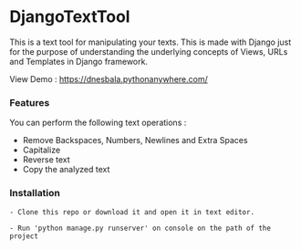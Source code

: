 # DjangoTextTool
This is a text tool for manipulating your texts. This is made with Django just for the purpose of understanding the underlying concepts of Views, URLs and Templates in Django framework.

View Demo : https://dnesbala.pythonanywhere.com/

### Features
You can perform the following text operations : 
- Remove Backspaces, Numbers, Newlines and Extra Spaces
- Capitalize
- Reverse text
- Copy the analyzed text

### Installation
```
- Clone this repo or download it and open it in text editor.
```
```
- Run 'python manage.py runserver' on console on the path of the project
```
